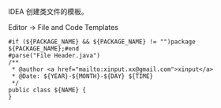 IDEA 创建类文件的模板。

Editor -> File and Code Templates

```
#if (${PACKAGE_NAME} && ${PACKAGE_NAME} != "")package ${PACKAGE_NAME};#end
#parse("File Header.java")
/**
 * @author <a href="mailto:xinput.xx@gmail.com">xinput</a>
 * @Date: ${YEAR}-${MONTH}-${DAY} ${TIME} 
 */
public class ${NAME} {
}
```